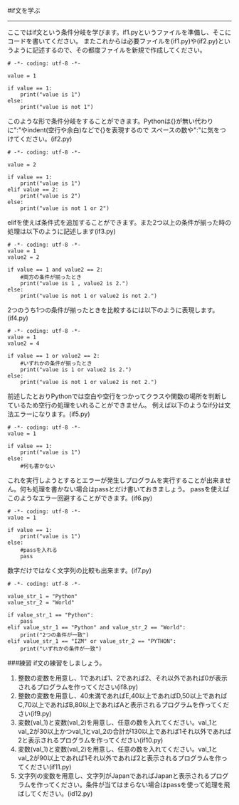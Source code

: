 #if文を学ぶ
* * * * * 
ここではif文という条件分岐を学びます。if1.pyというファイルを準備し、そこにコードを書いてください。
またこれからは必要ファイルを(if1.py)や(if2.py)というように記述するので、その都度ファイルを新規で作成してください。


```
# -*- coding: utf-8 -*-

value = 1

if value == 1:
    print("value is 1")
else: 
    print("value is not 1")
```

このような形で条件分岐をすることができます。Pythonは{}が無い代わりに":"やindent(空行や余白)などで{}を表現するので
スペースの数や":"に気をつけてください。(if2.py)


```
# -*- coding: utf-8 -*-

value = 2

if value == 1:
    print("value is 1")
elif value == 2:
    print("value is 2")
else: 
    print("value is not 1 or 2")
```

elifを使えば条件式を追加することができます。また2つ以上の条件が揃った時の処理は以下のように記述します(if3.py)

```
# -*- coding: utf-8 -*-
value = 1
value2 = 2

if value == 1 and value2 == 2:
    #両方の条件が揃ったとき
    print("value is 1 , value2 is 2.")
else:
    print("value is not 1 or value2 is not 2.")
```

2つのうち1つの条件が揃ったときを比較するには以下のように表現します。(if4.py)

```
# -*- coding: utf-8 -*-
value = 1
value2 = 4

if value == 1 or value2 == 2:
    #いずれかの条件が揃ったとき
    print("value is 1 or value2 is 2.")
else:
    print("value is not 1 or value2 is not 2.")
```

前述したとおりPythonでは空白や空行をつかってクラスや関数の場所を判断しているため空行の処理をいれることができません。
例えば以下のようなif分は文法エラーになります。(if5.py)

```
# -*- coding: utf-8 -*-
value = 1

if value == 1:
    print("value is 1")
else:
    #何も書かない
```

これを実行しようとするとエラーが発生しプログラムを実行することが出来ません。何も処理を書かない場合はpassとだけ書いておきましょう。
passを使えばこのようなエラー回避することができます。(if6.py)

```
# -*- coding: utf-8 -*-
value = 1

if value == 1:
    print("value is 1")
else:
    #passを入れる
    pass
```

数字だけではなく文字列の比較も出来ます。(if7.py)

```
# -*- coding: utf-8 -*-
 
value_str_1 = "Python"
value_str_2 = "World"

if value_str_1 == "Python":
    pass
elif value_str_1 == "Python" and value_str_2 == "World":
    print("2つの条件が一致")
elif value_str_1 == "IZM" or value_str_2 == "PYTHON":
    print("いずれかの条件が一致")
```

###練習
if文の練習をしましょう。

1. 整数の変数を用意し、1であれば1、2であれば2、それ以外であれば0が表示されるプログラムを作ってください(if8.py)
2. 整数の変数を用意し、40未満であればE,40以上であればD,50以上であればC,70以上であればB,80以上であればAと表示されるプログラムを作ってください(if9.py)
3. 変数(val_1)と変数(val_2)を用意し、任意の数を入れてください。val_1とval_2が30以上かつval_1とval_2の合計が130以上であれば1それ以外であれば2と表示されるプログラムを作ってください(if10.py)
4. 変数(val_1)と変数(val_2)を用意し、任意の数を入れてください。val_1とval_2が90以上であれば1それ以外であれば2と表示されるプログラムを作ってください(if11.py)
5. 文字列の変数を用意し、文字列がJapanであればJapanと表示されるプログラムを作ってください。条件が当てはまらない場合はpassを使って処理を飛ばしてください。(id12.py)